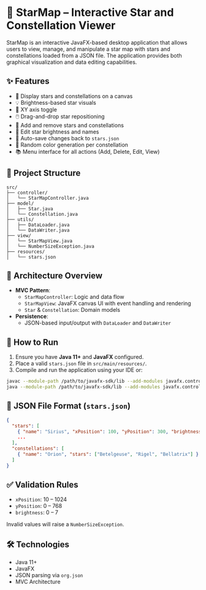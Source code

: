 # 🌌 StarMap – Interactive Star and Constellation Viewer

StarMap is an interactive JavaFX-based desktop application that allows users to view, manage, and manipulate a star map with stars and constellations loaded from a JSON file. The application provides both graphical visualization and data editing capabilities.

## ✨ Features

- 📍 Display stars and constellations on a canvas
- 💡 Brightness-based star visuals
- 📐 XY axis toggle
- 🖱️ Drag-and-drop star repositioning
- 🧩 Add and remove stars and constellations
- 🔁 Edit star brightness and names
- 🔄 Auto-save changes back to `stars.json`
- 🌈 Random color generation per constellation
- 📚 Menu interface for all actions (Add, Delete, Edit, View)

## 📁 Project Structure

```
src/
├── controller/
│   └── StarMapController.java
├── model/
│   ├── Star.java
│   └── Constellation.java
├── utils/
│   ├── DataLoader.java
│   └── DataWriter.java
├── view/
│   └── StarMapView.java
│   └── NumberSizeException.java
├── resources/
│   └── stars.json
```

## 🧠 Architecture Overview

- **MVC Pattern**:
  - `StarMapController`: Logic and data flow
  - `StarMapView`: JavaFX canvas UI with event handling and rendering
  - `Star` & `Constellation`: Domain models
- **Persistence**:
  - JSON-based input/output with `DataLoader` and `DataWriter`

## 🔧 How to Run

1. Ensure you have **Java 11+** and **JavaFX** configured.
2. Place a valid `stars.json` file in `src/main/resources/`.
3. Compile and run the application using your IDE or:

```bash
javac --module-path /path/to/javafx-sdk/lib --add-modules javafx.controls -d out $(find ./src -name "*.java")
java --module-path /path/to/javafx-sdk/lib --add-modules javafx.controls -cp out org.starmap.Main
```

## 📝 JSON File Format (`stars.json`)

```json
{
  "stars": [
    { "name": "Sirius", "xPosition": 100, "yPosition": 300, "brightness": 2.5 },
    ...
  ],
  "constellations": [
    { "name": "Orion", "stars": ["Betelgeuse", "Rigel", "Bellatrix"] }
  ]
}
```

## ✅ Validation Rules

- `xPosition`: 10 – 1024
- `yPosition`: 0 – 768
- `brightness`: 0 – 7

Invalid values will raise a `NumberSizeException`.

## 🛠️ Technologies

- Java 11+
- JavaFX
- JSON parsing via `org.json`
- MVC Architecture


